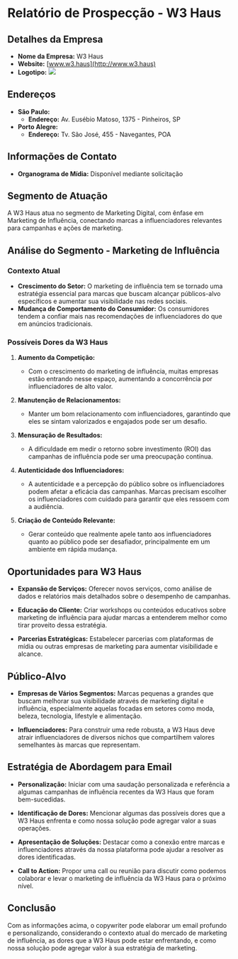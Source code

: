 # Relatório de Prospecção - W3 Haus

## Detalhes da Empresa
- **Nome da Empresa:** W3 Haus
- **Website:** [www.w3.haus](http://www.w3.haus)
- **Logotipo:**
  ![](https://w3.haus/logo3.gif)

## Endereços
- **São Paulo:**
  - **Endereço:** Av. Eusébio Matoso, 1375 - Pinheiros, SP
- **Porto Alegre:**
  - **Endereço:** Tv. São José, 455 - Navegantes, POA

## Informações de Contato
- **Organograma de Mídia:** Disponível mediante solicitação

## Segmento de Atuação
A W3 Haus atua no segmento de Marketing Digital, com ênfase em Marketing de Influência, conectando marcas a influenciadores relevantes para campanhas e ações de marketing.

## Análise do Segmento - Marketing de Influência
### Contexto Atual
- **Crescimento do Setor:** O marketing de influência tem se tornado uma estratégia essencial para marcas que buscam alcançar públicos-alvo específicos e aumentar sua visibilidade nas redes sociais.
- **Mudança de Comportamento do Consumidor:** Os consumidores tendem a confiar mais nas recomendações de influenciadores do que em anúncios tradicionais.

### Possíveis Dores da W3 Haus
1. **Aumento da Competição:**
   - Com o crescimento do marketing de influência, muitas empresas estão entrando nesse espaço, aumentando a concorrência por influenciadores de alto valor.

2. **Manutenção de Relacionamentos:**
   - Manter um bom relacionamento com influenciadores, garantindo que eles se sintam valorizados e engajados pode ser um desafio.

3. **Mensuração de Resultados:**
   - A dificuldade em medir o retorno sobre investimento (ROI) das campanhas de influência pode ser uma preocupação contínua.

4. **Autenticidade dos Influenciadores:**
   - A autenticidade e a percepção do público sobre os influenciadores podem afetar a eficácia das campanhas. Marcas precisam escolher os influenciadores com cuidado para garantir que eles ressoem com a audiência.

5. **Criação de Conteúdo Relevante:**
   - Gerar conteúdo que realmente apele tanto aos influenciadores quanto ao público pode ser desafiador, principalmente em um ambiente em rápida mudança.

## Oportunidades para W3 Haus
- **Expansão de Serviços:**
  Oferecer novos serviços, como análise de dados e relatórios mais detalhados sobre o desempenho de campanhas.

- **Educação do Cliente:**
  Criar workshops ou conteúdos educativos sobre marketing de influência para ajudar marcas a entenderem melhor como tirar proveito dessa estratégia.

- **Parcerias Estratégicas:**
  Estabelecer parcerias com plataformas de mídia ou outras empresas de marketing para aumentar visibilidade e alcance.

## Público-Alvo
- **Empresas de Vários Segmentos:**
  Marcas pequenas a grandes que buscam melhorar sua visibilidade através de marketing digital e influência, especialmente aquelas focadas em setores como moda, beleza, tecnologia, lifestyle e alimentação.

- **Influenciadores:**
  Para construir uma rede robusta, a W3 Haus deve atrair influenciadores de diversos nichos que compartilhem valores semelhantes às marcas que representam.

## Estratégia de Abordagem para Email
- **Personalização:**
  Iniciar com uma saudação personalizada e referência a algumas campanhas de influência recentes da W3 Haus que foram bem-sucedidas.

- **Identificação de Dores:**
  Mencionar algumas das possíveis dores que a W3 Haus enfrenta e como nossa solução pode agregar valor a suas operações.

- **Apresentação de Soluções:**
  Destacar como a conexão entre marcas e influenciadores através da nossa plataforma pode ajudar a resolver as dores identificadas.

- **Call to Action:**
  Propor uma call ou reunião para discutir como podemos colaborar e levar o marketing de influência da W3 Haus para o próximo nível.

## Conclusão
Com as informações acima, o copywriter pode elaborar um email profundo e personalizando, considerando o contexto atual do mercado de marketing de influência, as dores que a W3 Haus pode estar enfrentando, e como nossa solução pode agregar valor à sua estratégia de marketing.